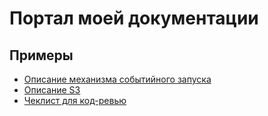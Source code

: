 # Портал моей документации

## Примеры

* [Описание механизма событийного запуска](./Описания/index.md)
* [Описание S3](./s3/index.md)
* [Чеклист для код-ревью](./Чеклисты/index.md)


